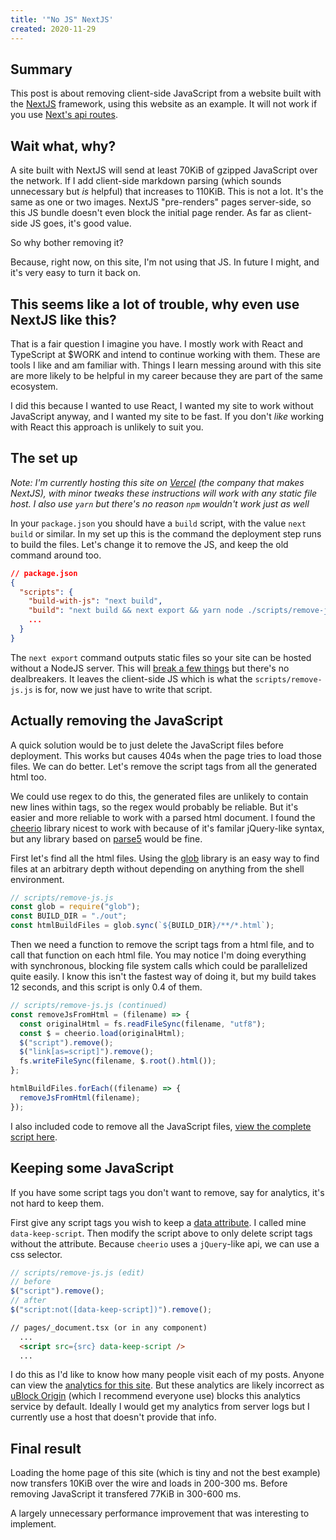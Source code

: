 ```yaml
---
title: '"No JS" NextJS'
created: 2020-11-29
---
```


## Summary

This post is about removing client-side JavaScript from a website built with the [NextJS](https://nextjs.org/) framework, using this website as an example. It will not work if you use [Next's api routes](https://nextjs.org/docs/api-routes/introduction).


## Wait what, why?

A site built with NextJS will send at least 70KiB of gzipped JavaScript over the network. If I add client-side markdown parsing (which sounds unnecessary but _is_ helpful) that increases to 110KiB. This is not a lot. It's the same as one or two images. NextJS "pre-renders" pages server-side, so this JS bundle doesn't even block the initial page render. As far as client-side JS goes, it's good value.

So why bother removing it?

Because, right now, on this site, I'm not using that JS. In future I might, and it's very easy to turn it back on.


## This seems like a lot of trouble, why even use NextJS like this?

That is a fair question I imagine you have. I mostly work with React and TypeScript at $WORK and intend to continue working with them. These are tools I like and am familiar with. Things I learn messing around with this site are more likely to be helpful in my career because they are part of the same ecosystem.

I did this because I wanted to use React, I wanted my site to work without JavaScript anyway, and I wanted my site to be fast. If you don't _like_ working with React this approach is unlikely to suit you.


## The set up

_Note: I'm currently hosting this site on [Vercel](https://vercel.com) (the company that makes NextJS), with minor tweaks these instructions will work with any static file host. I also use `yarn` but there's no reason `npm` wouldn't work just as well_

In your `package.json` you should have a `build` script, with the value `next build` or similar. In my set up this is the command the deployment step runs to build the files. Let's change it to remove the JS, and keep the old command around too.

```json
// package.json
{
  "scripts": {
    "build-with-js": "next build",
    "build": "next build && next export && yarn node ./scripts/remove-js.js",
    ...
  }
}
```

The `next export` command outputs static files so your site can be hosted without a NodeJS server. This will [break a few things](https://nextjs.org/docs/advanced-features/static-html-export#caveats) but there's no dealbreakers. It leaves the client-side JS which is what the `scripts/remove-js.js` is for, now we just have to write that script.


## Actually removing the JavaScript

A quick solution would be to just delete the JavaScript files before deployment. This works but causes 404s when the page tries to load those files. We can do better. Let's remove the script tags from all the generated html too.

We could use regex to do this, the generated files are unlikely to contain new lines within tags, so the regex would probably be reliable. But it's easier and more reliable to work with a parsed html document. I found the [cheerio](https://github.com/cheeriojs/cheerio) library nicest to work with because of it's familar jQuery-like syntax, but any library based on [parse5](https://github.com/inikulin/parse5) would be fine.

First let's find all the html files. Using the [glob](https://github.com/isaacs/node-glob) library is an easy way to find files at an arbitrary depth without depending on anything from the shell environment.

```javascript
// scripts/remove-js.js
const glob = require("glob");
const BUILD_DIR = "./out";
const htmlBuildFiles = glob.sync(`${BUILD_DIR}/**/*.html`);
```

Then we need a function to remove the script tags from a html file, and to call that function on each html file. You may notice I'm doing everything with synchronous, blocking file system calls which could be parallelized quite easily. I know this isn't the fastest way of doing it, but my build takes 12 seconds, and this script is only 0.4 of them.

```javascript
// scripts/remove-js.js (continued)
const removeJsFromHtml = (filename) => {
  const originalHtml = fs.readFileSync(filename, "utf8");
  const $ = cheerio.load(originalHtml);
  $("script").remove();
  $("link[as=script]").remove();
  fs.writeFileSync(filename, $.root().html());
};

htmlBuildFiles.forEach((filename) => {
  removeJsFromHtml(filename);
});
```

I also included code to remove all the JavaScript files, [view the complete script here](https://github.com/jay-aye-see-kay/jackrose.co.nz/blob/master/scripts/remove-static-js.js).


## Keeping some JavaScript

If you have some script tags you don't want to remove, say for analytics, it's not hard to keep them.

First give any script tags you wish to keep a [data attribute](https://developer.mozilla.org/en-US/docs/Web/HTML/Global_attributes/data-*). I called mine `data-keep-script`. Then modify the script above to only delete script tags without the attribute. Because `cheerio` uses a `jQuery`-like api, we can use a css selector.

```javascript
// scripts/remove-js.js (edit)
// before
$("script").remove();
// after
$("script:not([data-keep-script])").remove();
```

```html
// pages/_document.tsx (or in any component)
  ...
  <script src={src} data-keep-script />
  ...
```

I do this as I'd like to know how many people visit each of my posts. Anyone can view the [analytics for this site](https://jackrose.goatcounter.com/). But these analytics are likely incorrect as [uBlock Origin](https://github.com/gorhill/uBlock/) (which I recommend everyone use) blocks this analytics service by default. Ideally I would get my analytics from server logs but I currently use a host that doesn't provide that info.


## Final result

Loading the home page of this site (which is tiny and not the best example) now transfers 10KiB over the wire and loads in 200-300 ms. Before removing JavaScript it transfered 77KiB in 300-600 ms.

A largely unnecessary performance improvement that was interesting to implement.

